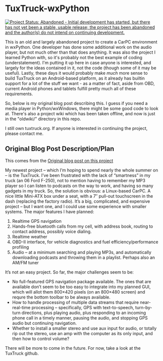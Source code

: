 TuxTruck-wxPython
==================

[![Project Status: Abandoned - Initial development has started, but there has not yet been a stable, usable release; the project has been abandoned and the author(s) do not intend on continuing development.](http://www.repostatus.org/badges/0.1.0/abandoned.svg)](http://www.repostatus.org/#abandoned)

This is an old and largely abandoned project to create a CarPC environment in
wxPython. One developer has done some additional work on the audio player, but
not much other than that does anything. It was also the project I learned
Python with, so it's probably not the best example of coding
(understatement). I'm putting it up here in case anyone is interested, and
largely for the ideas contained in it, not the code (though some of it may be
useful). Lastly, these days it would probably make *much* more sense to build
TuxTruck on an Android-based platform, as it already has builtin support for a
lot of the stuff we want - as a matter of fact, aside from OBD, current
Android phones and tablets fulfill pretty much all of these requirements.

So, below is my original blog post describing this. I guess if you need a
media player in Python/wxWindows, there might be some good code to look
at. There's also a project wiki which has been taken offline, and now is just
in the "oldwiki/" directory in this repo.

I still own tuxtruck.org. If anyone is interested in continuing the project, please contact me.

Original Blog Post Description/Plan
------------------------------------

This comes from the [Original blog post on this project](http://blog.jasonantman.com/2008/05/sunspot-carpc-mediawiki-logging/)

My newest project – which I’m hoping to spend nearly the whole summer on – is
the TuxTruck. I’ve been frustrated with the lack of “smartness” in my truck
(an 06 Ford F-250), not to mention having to remember my MP3 player so I can
listen to podcasts on the way to work, and having so many gadgets in my
truck. So, the solution is obvious: a Linux-based CarPC. A nice little
Mini-ATX box under a seat, with a 7″ pull-out touchscreen in the dash
(replacing the factory radio). It’s a big, complicated, and expensive project
– but I want one, and I could use some experience with smaller systems.
The major features I have planned:

1. Realtime GPS navigation
2. Hands-free bluetooth calls from my cell, with address book, routing to contact address, possibly voice dialing.
3. Realtime weather
4. OBD-II interface, for vehicle diagnostics and fuel efficiency/performance profiling
5. Audio – at a minimum searching and playing MP3s, and automatically downloading podcasts and throwing them in a playlist. Perhaps also an AM/FM tuner

It’s not an easy project. So far, the major challenges seem to be:

- No full-featured GPS navigation package available. The ones that are available don’t seem to be too easy to integrate into my planned GUI, which will allot them 800×420 pixels (on an 800×480 screen) and requre the bottom toolbar to be always available.
- How to handle processing of multiple data streams that require near-real-time processing – specifically, GPS with text-to-speech, turn-by-turn directions, plus playing audio, plus responding to an incoming phone call in a timely manner, pausing the audio, and stopping GPS audio but continuing navigation.
- Whether to install a smaller stereo and use aux input for audio, or totally rip out the stereo, use an amp with the computer as its only input, and then how to control volume?

There will be more to come in the future. For now, take a look at the TuxTruck github.
